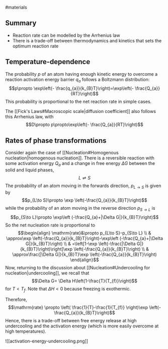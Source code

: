 #materials 
## Summary
- Reaction rate can be modelled by the Arrhenius law
- There is a trade-off between thermodynamics and kinetics that sets the optimum reaction rate
## Temperature-dependence
The probability $p$ of an atom having enough kinetic energy to overcome a reaction activation energy barrier $q_{a}$ follows a Boltzmann distribution:$$p\propto \exp\left(- \frac{q_{a}}{k_{B}T}\right)=\exp\left(- \frac{Q_{a}}{RT}\right)$$This probability is proportional to the net reaction rate in simple cases.

The [[Fick's Laws#Macroscopic scale|diffusion coefficient]] also follows this Arrhenius law, with$$D\propto p\propto\exp\left(- \frac{Q_{a}}{RT}\right)$$
## Rates of phase transformations
Consider again the case of [[Nucleation#Homogenous nucleation|homogenous nucleation]]. There is a reversible reaction with some activation energy $Q_{a}$ and a change in free energy $\Delta G$ between the solid and liquid phases,$$L\rightleftharpoons S$$The probability of an atom moving in the forwards direction, $p_{L\to S}$ is given by$$p_{L\to S}\propto \exp \left(-\frac{Q_{a}}{k_{B}T}\right)$$while the probability of an atom moving in the reverse direction $p_{S\to L}$ is$$p_{S\to L}\propto \exp\left (-\frac{Q_{a}+|\Delta G|}{k_{B}T}\right)$$So the net nucleation rate is proportional to$$\begin{align}
\mathrm{rate}&\propto p_{L\to S}-p_{S\to L} \\
 & \approx\exp \left(-\frac{Q_{a}}{k_{B}T}\right)-\exp\left (-\frac{Q_{a}+|\Delta G|}{k_{B}T}\right) \\
 & =\left[1-\exp \left(-\frac{|\Delta G|}{k_{B}T}\right)\right]\exp \left(-\frac{Q_{a}}{k_{B}T}\right) \\
 & \approx\frac{|\Delta G|}{k_{B}T}\exp \left(-\frac{Q_{a}}{k_{B}T}\right)
\end{align}$$Now, returning to the discussion about [[Nucleation#Undercooling for nucleation|undercooling]], we recall that$$\Delta G= \Delta H\left(1-\frac{T}{T_{f}}\right)$$for $T<T_{f}$. Note that $\Delta H<0$ because freezing is exothermic.

Therefore,$$\mathrm{rate} \propto \left( \frac{1}{T}-\frac{1}{T_{f}} \right)\exp \left(-\frac{Q_{a}}{k_{B}T}\right)$$Hence, there is a trade-off between free energy release at high undercooling and the activation energy (which is more easily overcome at high temperatures).

![[activation-energy-undercooling.png]]